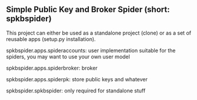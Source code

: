 Simple Public Key and Broker Spider (short: spkbspider)
-----------------------------------


This project can either be used as a standalone project (clone) or as a set of reusable apps (setup.py installation).

spkbspider.apps.spideraccounts: user implementation suitable for the spiders, you may want to use your own user model

spkbspider.apps.spiderbroker: broker

spkbspider.apps.spiderpk: store public keys and whatever

spkbspider.spkbspider: only required for standalone stuff
